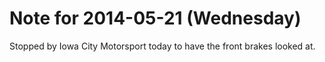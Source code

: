 # Note for 2014-05-21 (Wednesday)

Stopped by Iowa City Motorsport today  to have the front brakes looked at.
